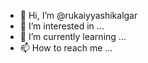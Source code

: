 - 👋 Hi, I’m @rukaiyyashikalgar
- 👀 I’m interested in ...
- 🌱 I’m currently learning ...
- 📫 How to reach me ...

<!---
rukaiyyashikalgar/rukaiyyashikalgar is a ✨ special ✨ repository because its `README.md` (this file) appears on your GitHub profile.
You can click the Preview link to take a look at your changes.
--->
